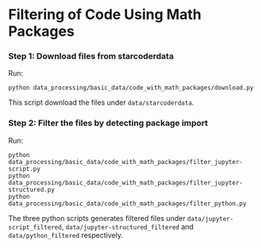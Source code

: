 # Filtering of Code Using Math Packages

### Step 1: Download files from starcoderdata

Run:

```shell
python data_processing/basic_data/code_with_math_packages/download.py
```

This script download the files under `data/starcoderdata`.

### Step 2: Filter the files by detecting package import

Run:

```shell
python data_processing/basic_data/code_with_math_packages/filter_jupyter-script.py
python data_processing/basic_data/code_with_math_packages/filter_jupyter-structured.py
python data_processing/basic_data/code_with_math_packages/filter_python.py
```

The three python scripts generates filtered files under `data/jupyter-script_filtered`, `data/jupyter-structured_filtered` and `data/python_filtered` respectively.